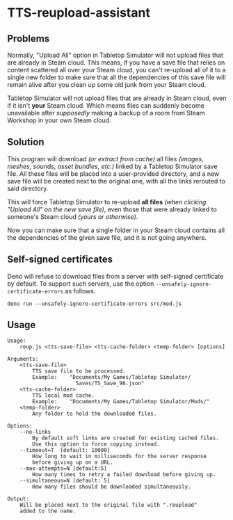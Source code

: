 # TTS-reupload-assistant

## Problems

Normally, "Upload All" option in  Tabletop Simulator will not upload files that are already in Steam cloud. This means, if you have a save file that relies on content scattered all over your Steam cloud, you can't re-upload all of it to a single new folder to make sure that all the dependencies of this save file will remain alive after you clean up some old junk from your Steam cloud.

Tabletop Simulator will not upload files that are already in Steam cloud, even if it isn't **your** Steam cloud. Which means files can suddenly become unavailable after *supposedly* making a backup of a room from Steam Workshop in your own Steam cloud.

## Solution

This program will download *(or extract from cache)* all files *(images, meshes, sounds, asset bundles, etc.)* linked by a Tabletop Simulator save file. All these files will be placed into a user-provided directory, and a new save file will be created next to the original one, with all the links rerouted to said directory.

This will force Tabletop Simulator to re-upload **all files** *(when clicking "Upload All" on the new save file)*, even those that were already linked to someone's Steam cloud *(yours or otherwise)*.

Now you can make sure that a single folder in your Steam cloud contains all the dependencies of the given save file, and it is not going anywhere.


## Self-signed certificates

Deno will refuse to download files from a server with self-signed certificate by default. To support such servers, use the option `--unsafely-ignore-certificate-errors` as follows.

```
deno run --unsafely-ignore-certificate-errors src/mod.js
```

## Usage

```
Usage:
    reup.js <tts-save-file> <tts-cache-folder> <temp-folder> [options]

Arguments:
    <tts-save-file>
        TTS save file to be processed.
        Example:    "Documents/My Games/Tabletop Simulator/
                      Saves/TS_Save_96.json"
    <tts-cache-folder>
        TTS local mod cache.
        Example:    "Documents/My Games/Tabletop Simulator/Mods/"
    <temp-folder>
        Any folder to hold the downloaded files.

Options:
    --no-links
        By default soft links are created for existing cached files.
        Use this option to force copying instead.
    --timeout=T  [default: 10000]
        How long to wait in milliseconds for the server response
        before giving up on a URL.
	--max-attempts=N [default:5]
		How many times to retry a failed download before giving up.
    --simultaneous=N [default: 5]
        How many files should be downloaded simultaneously.

Output:
    Will be placed next to the original file with ".reupload"
    added to the name.
```

